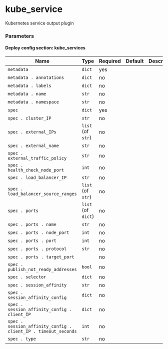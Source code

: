 <!--
NOTE: this document is automatically generated. Any manual changes will get overwritten.
-->
# kube_service

Kubernetes service output plugin

### Parameters


#### Deploy config section: kube_services

Name | Type | Required | Default | Description
--- | --- | --- | --- | ---
`metadata`|`dict`|yes||
`metadata . annotations`|`dict`|no||
`metadata . labels`|`dict`|no||
`metadata . name`|`str`|no||
`metadata . namespace`|`str`|no||
`spec`|`dict`|yes||
`spec . cluster_IP`|`str`|no||
`spec . external_IPs`|`list` (of `str`)|no||
`spec . external_name`|`str`|no||
`spec . external_traffic_policy`|`str`|no||
`spec . health_check_node_port`|`int`|no||
`spec . load_balancer_IP`|`str`|no||
`spec . load_balancer_source_ranges`|`list` (of `str`)|no||
`spec . ports`|`list` (of `dict`)|no||
`spec . ports . name`|`str`|no||
`spec . ports . node_port`|`int`|no||
`spec . ports . port`|`int`|no||
`spec . ports . protocol`|`str`|no||
`spec . ports . target_port`||no||
`spec . publish_not_ready_addresses`|`bool`|no||
`spec . selector`|`dict`|no||
`spec . session_affinity`|`str`|no||
`spec . session_affinity_config`|`dict`|no||
`spec . session_affinity_config . client_IP`|`dict`|no||
`spec . session_affinity_config . client_IP . timeout_seconds`|`int`|no||
`spec . type`|`str`|no||


